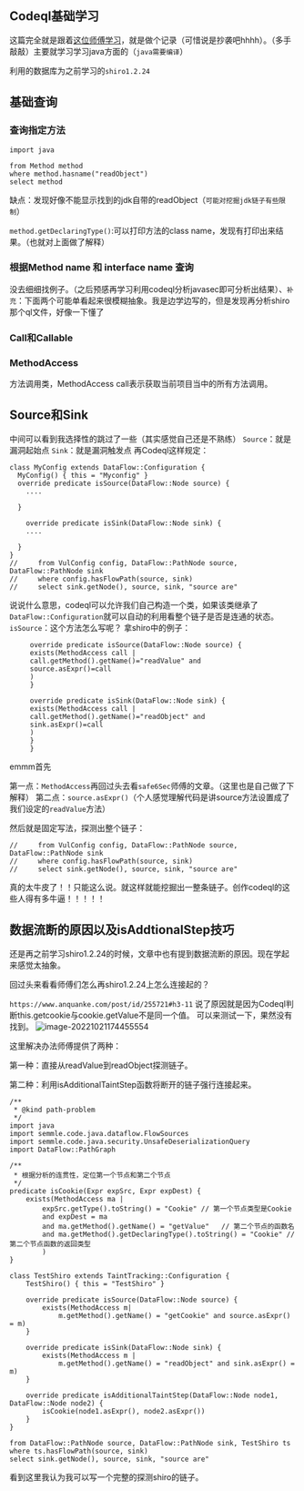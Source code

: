 ## Codeql基础学习

这篇完全就是跟着[这位师傅学习](https://github.com/safe6Sec/CodeqlNote)，就是做个记录（可惜说是抄袭吧hhhh）。（多手敲敲）主要就学习学习java方面的（`java需要编译`）

利用的数据库为之前学习的`shiro1.2.24`

## 基础查询

### 查询指定方法

```codeql
import java

from Method method
where method.hasname("readObject")
select method
```

缺点：发现好像不能显示找到的jdk自带的readObject（`可能对挖掘jdk链子有些限制`）

`method.getDeclaringType()`:可以打印方法的class name，发现有打印出来结果。（也就对上面做了解释）

### 根据Method name 和 interface name 查询

没去细细找例子。（之后预感再学习利用codeql分析javasec即可分析出结果）、`补充`：下面两个可能单看起来很模糊抽象。我是边学边写的，但是发现再分析shiro那个ql文件，好像一下懂了

### Call和Callable

### MethodAccess

方法调用类，MethodAccess call表示获取当前项目当中的所有方法调用。

## Source和Sink

中间可以看到我选择性的跳过了一些（其实感觉自己还是不熟练）
`Source`：就是漏洞起始点
`Sink`：就是漏洞触发点
再Codeql这样规定：

```codeql
class MyConfig extends DataFlow::Configuration {
  MyConfig() { this = "Myconfig" }
  override predicate isSource(DataFlow::Node source) {
    ....
    
  }

    override predicate isSink(DataFlow::Node sink) {
    ....
    
  }
}
//     from VulConfig config, DataFlow::PathNode source, DataFlow::PathNode sink
//     where config.hasFlowPath(source, sink)
//     select sink.getNode(), source, sink, "source are"
```

说说什么意思，codeql可以允许我们自己构造一个类，如果该类继承了` DataFlow::Configuration`就可以自动的利用看整个链子是否是连通的状态。
`isSource`：这个方法怎么写呢？
拿shiro中的例子：

```codeql
     override predicate isSource(DataFlow::Node source) {
     exists(MethodAccess call |
     call.getMethod().getName()="readValue" and
     source.asExpr()=call
     )
     }
     
     override predicate isSink(DataFlow::Node sink) {
     exists(MethodAccess call |
     call.getMethod().getName()="readObject" and
     sink.asExpr()=call
     )
     }
     }
```

emmm首先

第一点：`MethodAccess`再回过头去看`safe6Sec`师傅的文章。（这里也是自己做了下解释）
第二点：`source.asExpr()`（个人感觉理解代码是讲source方法设置成了我们设定的`readValue`方法）

然后就是固定写法，探测出整个链子：

```codeql
//     from VulConfig config, DataFlow::PathNode source, DataFlow::PathNode sink
//     where config.hasFlowPath(source, sink)
//     select sink.getNode(), source, sink, "source are"
```

真的太牛皮了！！只能这么说。就这样就能挖掘出一整条链子。创作codeql的这些人得有多牛逼！！！！！

## 数据流断的原因以及isAddtionalStep技巧

还是再之前学习shiro1.2.24的时候，文章中也有提到数据流断的原因。现在学起来感觉太抽象。

回过头来看看师傅们怎么再shiro1.2.24上怎么连接起的？

`https://www.anquanke.com/post/id/255721#h3-11`
说了原因就是因为Codeql判断this.getcookie与cookie.getValue不是同一个值。
可以来测试一下，果然没有找到。
![image-20221021174455554](https://cdn.jsdelivr.net/gh/zx-creat/myblog@master/img/202210211745705.png)

这里解决办法师傅提供了两种：

第一种：直接从readValue到readObject探测链子。

第二种：利用isAdditionalTaintStep函数将断开的链子强行连接起来。

```codeql
/**
 * @kind path-problem
 */
import java
import semmle.code.java.dataflow.FlowSources
import semmle.code.java.security.UnsafeDeserializationQuery
import DataFlow::PathGraph

/**
 * 根据分析的连贯性，定位第一个节点和第二个节点
 */
predicate isCookie(Expr expSrc, Expr expDest) {
    exists(MethodAccess ma | 
        expSrc.getType().toString() = "Cookie" // 第一个节点类型是Cookie
        and expDest = ma
        and ma.getMethod().getName() = "getValue"   // 第二个节点的函数名
        and ma.getMethod().getDeclaringType().toString() = "Cookie" // 第二个节点函数的返回类型
        )
}

class TestShiro extends TaintTracking::Configuration {
    TestShiro() { this = "TestShiro" }

    override predicate isSource(DataFlow::Node source) {
        exists(MethodAccess m| 
            m.getMethod().getName() = "getCookie" and source.asExpr() = m)
    }

    override predicate isSink(DataFlow::Node sink) {
        exists(MethodAccess m |
            m.getMethod().getName() = "readObject" and sink.asExpr() = m)
    }

    override predicate isAdditionalTaintStep(DataFlow::Node node1, DataFlow::Node node2) {
        isCookie(node1.asExpr(), node2.asExpr())
    }
}

from DataFlow::PathNode source, DataFlow::PathNode sink, TestShiro ts
where ts.hasFlowPath(source, sink)
select sink.getNode(), source, sink, "source are"
```

看到这里我认为我可以写一个完整的探测shiro的链子。
